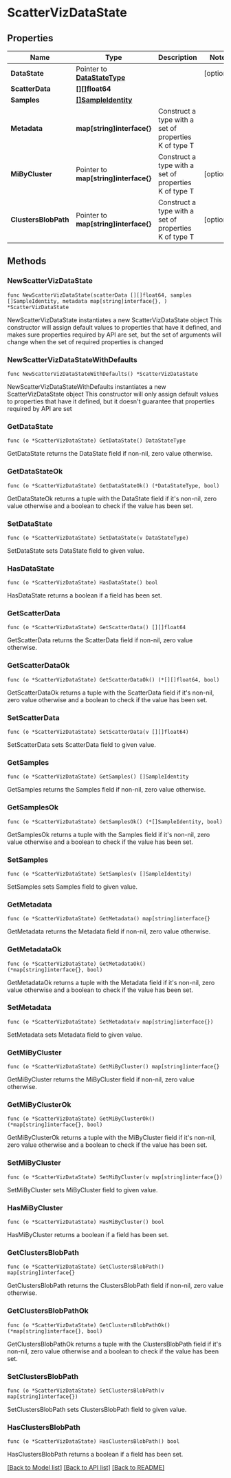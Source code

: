 # ScatterVizDataState

## Properties

Name | Type | Description | Notes
------------ | ------------- | ------------- | -------------
**DataState** | Pointer to [**DataStateType**](DataStateType.md) |  | [optional] 
**ScatterData** | **[][]float64** |  | 
**Samples** | [**[]SampleIdentity**](SampleIdentity.md) |  | 
**Metadata** | **map[string]interface{}** | Construct a type with a set of properties K of type T | 
**MiByCluster** | Pointer to **map[string]interface{}** | Construct a type with a set of properties K of type T | [optional] 
**ClustersBlobPath** | Pointer to **map[string]interface{}** | Construct a type with a set of properties K of type T | [optional] 

## Methods

### NewScatterVizDataState

`func NewScatterVizDataState(scatterData [][]float64, samples []SampleIdentity, metadata map[string]interface{}, ) *ScatterVizDataState`

NewScatterVizDataState instantiates a new ScatterVizDataState object
This constructor will assign default values to properties that have it defined,
and makes sure properties required by API are set, but the set of arguments
will change when the set of required properties is changed

### NewScatterVizDataStateWithDefaults

`func NewScatterVizDataStateWithDefaults() *ScatterVizDataState`

NewScatterVizDataStateWithDefaults instantiates a new ScatterVizDataState object
This constructor will only assign default values to properties that have it defined,
but it doesn't guarantee that properties required by API are set

### GetDataState

`func (o *ScatterVizDataState) GetDataState() DataStateType`

GetDataState returns the DataState field if non-nil, zero value otherwise.

### GetDataStateOk

`func (o *ScatterVizDataState) GetDataStateOk() (*DataStateType, bool)`

GetDataStateOk returns a tuple with the DataState field if it's non-nil, zero value otherwise
and a boolean to check if the value has been set.

### SetDataState

`func (o *ScatterVizDataState) SetDataState(v DataStateType)`

SetDataState sets DataState field to given value.

### HasDataState

`func (o *ScatterVizDataState) HasDataState() bool`

HasDataState returns a boolean if a field has been set.

### GetScatterData

`func (o *ScatterVizDataState) GetScatterData() [][]float64`

GetScatterData returns the ScatterData field if non-nil, zero value otherwise.

### GetScatterDataOk

`func (o *ScatterVizDataState) GetScatterDataOk() (*[][]float64, bool)`

GetScatterDataOk returns a tuple with the ScatterData field if it's non-nil, zero value otherwise
and a boolean to check if the value has been set.

### SetScatterData

`func (o *ScatterVizDataState) SetScatterData(v [][]float64)`

SetScatterData sets ScatterData field to given value.


### GetSamples

`func (o *ScatterVizDataState) GetSamples() []SampleIdentity`

GetSamples returns the Samples field if non-nil, zero value otherwise.

### GetSamplesOk

`func (o *ScatterVizDataState) GetSamplesOk() (*[]SampleIdentity, bool)`

GetSamplesOk returns a tuple with the Samples field if it's non-nil, zero value otherwise
and a boolean to check if the value has been set.

### SetSamples

`func (o *ScatterVizDataState) SetSamples(v []SampleIdentity)`

SetSamples sets Samples field to given value.


### GetMetadata

`func (o *ScatterVizDataState) GetMetadata() map[string]interface{}`

GetMetadata returns the Metadata field if non-nil, zero value otherwise.

### GetMetadataOk

`func (o *ScatterVizDataState) GetMetadataOk() (*map[string]interface{}, bool)`

GetMetadataOk returns a tuple with the Metadata field if it's non-nil, zero value otherwise
and a boolean to check if the value has been set.

### SetMetadata

`func (o *ScatterVizDataState) SetMetadata(v map[string]interface{})`

SetMetadata sets Metadata field to given value.


### GetMiByCluster

`func (o *ScatterVizDataState) GetMiByCluster() map[string]interface{}`

GetMiByCluster returns the MiByCluster field if non-nil, zero value otherwise.

### GetMiByClusterOk

`func (o *ScatterVizDataState) GetMiByClusterOk() (*map[string]interface{}, bool)`

GetMiByClusterOk returns a tuple with the MiByCluster field if it's non-nil, zero value otherwise
and a boolean to check if the value has been set.

### SetMiByCluster

`func (o *ScatterVizDataState) SetMiByCluster(v map[string]interface{})`

SetMiByCluster sets MiByCluster field to given value.

### HasMiByCluster

`func (o *ScatterVizDataState) HasMiByCluster() bool`

HasMiByCluster returns a boolean if a field has been set.

### GetClustersBlobPath

`func (o *ScatterVizDataState) GetClustersBlobPath() map[string]interface{}`

GetClustersBlobPath returns the ClustersBlobPath field if non-nil, zero value otherwise.

### GetClustersBlobPathOk

`func (o *ScatterVizDataState) GetClustersBlobPathOk() (*map[string]interface{}, bool)`

GetClustersBlobPathOk returns a tuple with the ClustersBlobPath field if it's non-nil, zero value otherwise
and a boolean to check if the value has been set.

### SetClustersBlobPath

`func (o *ScatterVizDataState) SetClustersBlobPath(v map[string]interface{})`

SetClustersBlobPath sets ClustersBlobPath field to given value.

### HasClustersBlobPath

`func (o *ScatterVizDataState) HasClustersBlobPath() bool`

HasClustersBlobPath returns a boolean if a field has been set.


[[Back to Model list]](../README.md#documentation-for-models) [[Back to API list]](../README.md#documentation-for-api-endpoints) [[Back to README]](../README.md)


